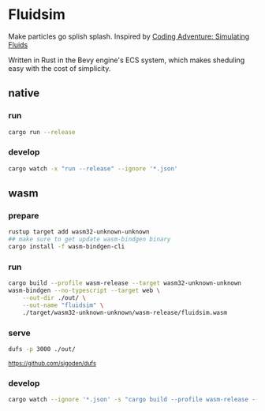 # Fluidsim

Make particles go splish splash.
Inspired by [Coding Adventure: Simulating Fluids](https://www.youtube.com/watch?v=rSKMYc1CQHE)

Written in Rust in the Bevy engine's ECS system, which makes sheduling easy with the cost of simplicity.

## native

### run
```bash
cargo run --release
```

### develop
```bash
cargo watch -x "run --release" --ignore '*.json'
```

## wasm

### prepare
```bash
rustup target add wasm32-unknown-unknown
## make sure to get update wasm-bindgen binary
cargo install -f wasm-bindgen-cli
```

### run
```bash
cargo build --profile wasm-release --target wasm32-unknown-unknown
wasm-bindgen --no-typescript --target web \
    --out-dir ./out/ \
    --out-name "fluidsim" \
    ./target/wasm32-unknown-unknown/wasm-release/fluidsim.wasm
```

### serve
```bash
dufs -p 3000 ./out/
```
<small>https://github.com/sigoden/dufs</small>

### develop
```bash
cargo watch --ignore '*.json' -s "cargo build --profile wasm-release --target wasm32-unknown-unknown && wasm-bindgen --no-typescript --target web --out-dir ./out/ --out-name \"fluidsim\" ./target/wasm32-unknown-unknown/wasm-release/fluidsim.wasm"
```